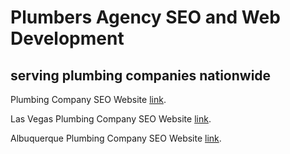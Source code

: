 # Plumbers Agency SEO and Web Development
## serving plumbing companies nationwide

Plumbing Company SEO Website [link](http://www.plumbersagency.com "SEO for Plumbers").

Las Vegas Plumbing Company SEO Website [link](http://www.plumbersagency.com/plumber-seo-internet-marketing-plumbing-companies-contractors-las-vegas "SEO for Plumbers in Las Vegas").

Albuquerque Plumbing Company SEO Website [link](http://www.plumbersagency.com/plumber-seo-internet-marketing-plumbing-companies-contractors-albuquerque/ "SEO for Plumbers in Albuquerque New Mexico").
